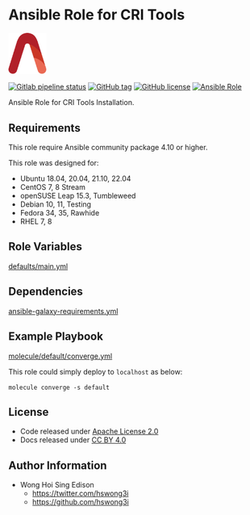 # Ansible Role for CRI Tools

<img src="/alvistack.svg" width="75" alt="AlviStack">

[![Gitlab pipeline status](https://img.shields.io/gitlab/pipeline/alvistack/ansible-role-cri_tools/master)](https://gitlab.com/alvistack/ansible-role-cri_tools/-/pipelines)
[![GitHub tag](https://img.shields.io/github/tag/alvistack/ansible-role-cri_tools.svg)](https://github.com/alvistack/ansible-role-cri_tools/tags)
[![GitHub license](https://img.shields.io/github/license/alvistack/ansible-role-cri_tools.svg)](https://github.com/alvistack/ansible-role-cri_tools/blob/master/LICENSE)
[![Ansible Role](https://img.shields.io/badge/galaxy-alvistack.cri_tools-blue.svg)](https://galaxy.ansible.com/alvistack/cri_tools)

Ansible Role for CRI Tools Installation.

## Requirements

This role require Ansible community package 4.10 or higher.

This role was designed for:

  - Ubuntu 18.04, 20.04, 21.10, 22.04
  - CentOS 7, 8 Stream
  - openSUSE Leap 15.3, Tumbleweed
  - Debian 10, 11, Testing
  - Fedora 34, 35, Rawhide
  - RHEL 7, 8

## Role Variables

[defaults/main.yml](defaults/main.yml)

## Dependencies

[ansible-galaxy-requirements.yml](ansible-galaxy-requirements.yml)

## Example Playbook

[molecule/default/converge.yml](molecule/default/converge.yml)

This role could simply deploy to `localhost` as below:

    molecule converge -s default

## License

  - Code released under [Apache License 2.0](LICENSE)
  - Docs released under [CC BY 4.0](http://creativecommons.org/licenses/by/4.0/)

## Author Information

  - Wong Hoi Sing Edison
      - <https://twitter.com/hswong3i>
      - <https://github.com/hswong3i>

